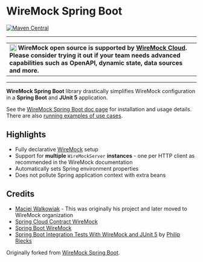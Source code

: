# WireMock Spring Boot

[![Maven Central](https://maven-badges.herokuapp.com/maven-central/org.wiremock.integrations/wiremock-spring-boot/badge.svg)](https://search.maven.org/artifact/org.wiremock.integrations/wiremock-spring-boot)

---

<table>
<tr>
<td>
<img src="https://wiremock.org/images/wiremock-cloud/wiremock_cloud_logo.png" alt="WireMock Cloud Logo" height="20" align="left">
<strong>WireMock open source is supported by <a href="https://www.wiremock.io/cloud-overview?utm_source=github.com&utm_campaign=wiremock-README.md-banner">WireMock Cloud</a>. Please consider trying it out if your team needs advanced capabilities such as OpenAPI, dynamic state, data sources and more.</strong>
</td>
</tr>
</table>

---

**WireMock Spring Boot** library drastically simplifies WireMock configuration in a **Spring Boot** and **JUnit 5** application.

See the [WireMock Spring Boot doc page](https://wiremock.org/docs/spring-boot/) for installation and usage details. There are also [running examples of use cases](https://github.com/wiremock/wiremock-spring-boot/tree/main/src/test/java/usecases).

## Highlights

* Fully declarative [WireMock](https://wiremock.org/) setup
* Support for **multiple** `WireMockServer` **instances** - one per HTTP client as recommended in the WireMock documentation
* Automatically sets Spring environment properties
* Does not pollute Spring application context with extra beans


## Credits

* [Maciej Walkowiak](https://github.com/maciejwalkowiak) - This was originally his project and later moved to WireMock organization
* [Spring Cloud Contract WireMock](https://github.com/spring-cloud/spring-cloud-contract/blob/main/spring-cloud-contract-wiremock)
* [Spring Boot WireMock](https://github.com/skuzzle/spring-boot-wiremock)
* [Spring Boot Integration Tests With WireMock and JUnit 5](https://rieckpil.de/spring-boot-integration-tests-with-wiremock-and-junit-5/) by [Philip Riecks](https://twitter.com/rieckpil)

Originally forked from [WireMock Spring Boot](https://github.com/maciejwalkowiak/wiremock-spring-boot).
